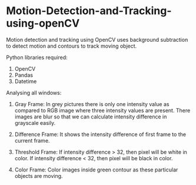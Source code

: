 # Motion-Detection-and-Tracking-using-openCV
Motion detection and tracking using OpenCV uses background subtraction to detect motion and contours to track moving object.

Python libraries required:
1. OpenCV
2. Pandas
3. Datetime

Analysing all windows:
1. Gray Frame:
   In grey pictures there is only one intensity value as compared to RGB image where three intensity values are present. There images are blur so that we can calculate intensity difference in grayscale easily.
   
2. Difference Frame:
   It shows the intensity difference of first frame to the current frame.

3. Threshold Frame:
   If intensity difference > 32, then pixel will be white in color.
   If intensity difference < 32, then pixel will be black in color.

4. Color Frame:
   Color images inside green contour as these particular objects are moving.
   
